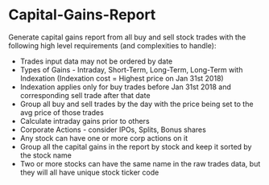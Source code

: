 # Capital-Gains-Report
Generate capital gains report from all buy and sell stock trades with the following high level requirements (and complexities to handle):
* Trades input data may not be ordered by date
* Types of Gains - Intraday, Short-Term, Long-Term, Long-Term with Indexation (Indexation cost = Highest price on Jan 31st 2018)
* Indexation applies only for buy trades before Jan 31st 2018 and corresponding sell trade after that date
* Group all buy and sell trades by the day with the price being set to the avg price of those trades
* Calculate intraday gains prior to others
* Corporate Actions - consider IPOs, Splits, Bonus shares
* Any stock can have one or more corp actions on it
* Group all the capital gains in the report by stock and keep it sorted by the stock name
* Two or more stocks can have the same name in the raw trades data, but they will all have unique stock ticker code
